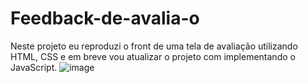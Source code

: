 # Feedback-de-avalia-o
Neste projeto eu reproduzi o front de uma tela de avaliação utilizando HTML, CSS e em breve vou atualizar o projeto com implementando o JavaScript.
![image](https://user-images.githubusercontent.com/71698900/159723022-cffd19a5-3761-4cd1-858c-d89fe9527ffa.png)
